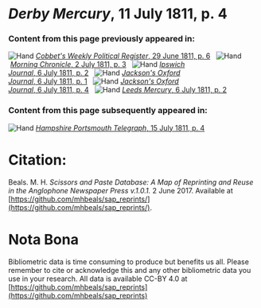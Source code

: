 # *Derby Mercury*, 11 July 1811, p. 4  
  
### Content from this page previously appeared in:  
![Hand](http://scissorsandpaste.net/wp-content/uploads/2017/06/smallhandpointer.png) [*Cobbet's Weekly Political Register*, 29 June 1811, p. 6](https://mhbeals.github.io/sap_html/Cobbet's-Weekly-Political-Register/Cobbet's-Weekly-Political-Register-29-June-1811-p-6)  
![Hand](http://scissorsandpaste.net/wp-content/uploads/2017/06/smallhandpointer.png) [*Morning Chronicle*, 2 July 1811, p. 3](https://mhbeals.github.io/sap_html/Morning-Chronicle/Morning-Chronicle-2-July-1811-p-3)  
![Hand](http://scissorsandpaste.net/wp-content/uploads/2017/06/smallhandpointer.png) [*Ipswich Journal*, 6 July 1811, p. 2](https://mhbeals.github.io/sap_html/Ipswich-Journal/Ipswich-Journal-6-July-1811-p-2)  
![Hand](http://scissorsandpaste.net/wp-content/uploads/2017/06/smallhandpointer.png) [*Jackson's Oxford Journal*, 6 July 1811, p. 1](https://mhbeals.github.io/sap_html/Jackson's-Oxford-Journal/Jackson's-Oxford-Journal-6-July-1811-p-1)  
![Hand](http://scissorsandpaste.net/wp-content/uploads/2017/06/smallhandpointer.png) [*Jackson's Oxford Journal*, 6 July 1811, p. 4](https://mhbeals.github.io/sap_html/Jackson's-Oxford-Journal/Jackson's-Oxford-Journal-6-July-1811-p-4)  
![Hand](http://scissorsandpaste.net/wp-content/uploads/2017/06/smallhandpointer.png) [*Leeds Mercury*, 6 July 1811, p. 2](https://mhbeals.github.io/sap_html/Leeds-Mercury/Leeds-Mercury-6-July-1811-p-2)  
  
### Content from this page subsequently appeared in:  
![Hand](http://scissorsandpaste.net/wp-content/uploads/2017/06/smallhandpointer.png) [*Hampshire Portsmouth Telegraph*, 15 July 1811, p. 4](https://mhbeals.github.io/sap_html/Hampshire-Portsmouth-Telegraph/Hampshire-Portsmouth-Telegraph-15-July-1811-p-4)  


# Citation: 

Beals. M. H. *Scissors and Paste Database: A Map of Reprinting and Reuse in the Anglophone Newspaper Press v.1.0.1.* 2 June 2017. Available at [https://github.com/mhbeals/sap_reprints/](https://github.com/mhbeals/sap_reprints/). 

# Nota Bona

Bibliometric data is time consuming to produce but benefits us all. Please remember to cite or acknowledge this and any other bibliometric data you use in your research. All data is available CC-BY 4.0 at [https://github.com/mhbeals/sap_reprints](https://github.com/mhbeals/sap_reprints)